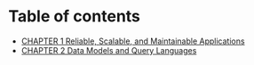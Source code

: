 # Table of contents

* [CHAPTER 1 Reliable, Scalable, and Maintainable Applications](README.md)
* [CHAPTER 2 Data Models and Query Languages](chapter-2-data-models-and-query-languages.md)

